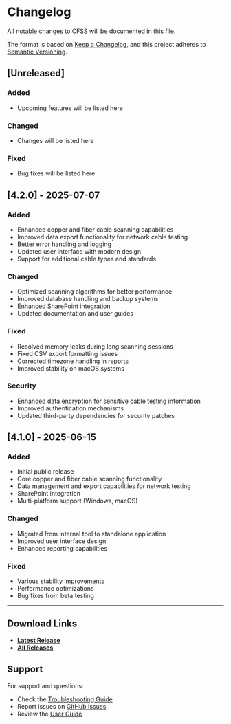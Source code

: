 # Changelog

All notable changes to CFSS will be documented in this file.

The format is based on [Keep a Changelog](https://keepachangelog.com/en/1.0.0/),
and this project adheres to [Semantic Versioning](https://semver.org/spec/v2.0.0.html).

## [Unreleased]

### Added
- Upcoming features will be listed here

### Changed
- Changes will be listed here

### Fixed
- Bug fixes will be listed here

## [4.2.0] - 2025-07-07

### Added
- Enhanced copper and fiber cable scanning capabilities
- Improved data export functionality for network cable testing
- Better error handling and logging
- Updated user interface with modern design
- Support for additional cable types and standards

### Changed
- Optimized scanning algorithms for better performance
- Improved database handling and backup systems
- Enhanced SharePoint integration
- Updated documentation and user guides

### Fixed
- Resolved memory leaks during long scanning sessions
- Fixed CSV export formatting issues
- Corrected timezone handling in reports
- Improved stability on macOS systems

### Security
- Enhanced data encryption for sensitive cable testing information
- Improved authentication mechanisms
- Updated third-party dependencies for security patches

## [4.1.0] - 2025-06-15

### Added
- Initial public release
- Core copper and fiber cable scanning functionality
- Data management and export capabilities for network testing
- SharePoint integration
- Multi-platform support (Windows, macOS)

### Changed
- Migrated from internal tool to standalone application
- Improved user interface design
- Enhanced reporting capabilities

### Fixed
- Various stability improvements
- Performance optimizations
- Bug fixes from beta testing

---

## Download Links

- **[Latest Release](https://github.com/yourusername/cfss_releases/releases/latest)**
- **[All Releases](https://github.com/yourusername/cfss_releases/releases)**

## Support

For support and questions:
- Check the [Troubleshooting Guide](documentation/troubleshooting.md)
- Report issues on [GitHub Issues](https://github.com/yourusername/cfss_releases/issues)
- Review the [User Guide](documentation/user_guide.md)

